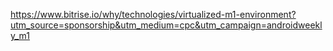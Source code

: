 https://www.bitrise.io/why/technologies/virtualized-m1-environment?utm_source=sponsorship&utm_medium=cpc&utm_campaign=androidweekly_m1
